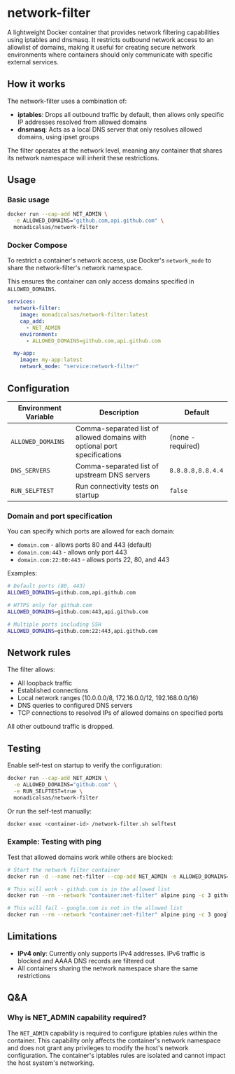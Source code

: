 # network-filter

A lightweight Docker container that provides network filtering capabilities using iptables and dnsmasq. It restricts outbound network access to an allowlist of domains, making it useful for creating secure network environments where containers should only communicate with specific external services.

## How it works

The network-filter uses a combination of:
- **iptables**: Drops all outbound traffic by default, then allows only specific IP addresses resolved from allowed domains
- **dnsmasq**: Acts as a local DNS server that only resolves allowed domains, using ipset groups

The filter operates at the network level, meaning any container that shares its network namespace will inherit these restrictions.

## Usage

### Basic usage

```bash
docker run --cap-add NET_ADMIN \
  -e ALLOWED_DOMAINS="github.com,api.github.com" \
  monadicalsas/network-filter
```

### Docker Compose

To restrict a container's network access, use Docker's `network_mode` to share the network-filter's network namespace.

This ensures the container can only access domains specified in `ALLOWED_DOMAINS`.

```yaml
services:
  network-filter:
    image: monadicalsas/network-filter:latest
    cap_add:
      - NET_ADMIN
    environment:
      - ALLOWED_DOMAINS=github.com,api.github.com

  my-app:
    image: my-app:latest
    network_mode: "service:network-filter"
```

## Configuration

| Environment Variable | Description | Default |
|---------------------|-------------|---------|
| `ALLOWED_DOMAINS` | Comma-separated list of allowed domains with optional port specifications | (none - required) |
| `DNS_SERVERS` | Comma-separated list of upstream DNS servers | `8.8.8.8,8.8.4.4` |
| `RUN_SELFTEST` | Run connectivity tests on startup | `false` |

### Domain and port specification

You can specify which ports are allowed for each domain:

- `domain.com` - allows ports 80 and 443 (default)
- `domain.com:443` - allows only port 443
- `domain.com:22:80:443` - allows ports 22, 80, and 443

Examples:
```bash
# Default ports (80, 443)
ALLOWED_DOMAINS=github.com,api.github.com

# HTTPS only for github.com
ALLOWED_DOMAINS=github.com:443,api.github.com

# Multiple ports including SSH
ALLOWED_DOMAINS=github.com:22:443,api.github.com
```

## Network rules

The filter allows:
- All loopback traffic
- Established connections
- Local network ranges (10.0.0.0/8, 172.16.0.0/12, 192.168.0.0/16)
- DNS queries to configured DNS servers
- TCP connections to resolved IPs of allowed domains on specified ports

All other outbound traffic is dropped.

## Testing

Enable self-test on startup to verify the configuration:

```bash
docker run --cap-add NET_ADMIN \
  -e ALLOWED_DOMAINS="github.com" \
  -e RUN_SELFTEST=true \
  monadicalsas/network-filter
```

Or run the self-test manually:
```bash
docker exec <container-id> /network-filter.sh selftest
```

### Example: Testing with ping

Test that allowed domains work while others are blocked:

```bash
# Start the network filter container
docker run -d --name net-filter --cap-add NET_ADMIN -e ALLOWED_DOMAINS="github.com" monadicalsas/network-filter

# This will work - github.com is in the allowed list
docker run --rm --network "container:net-filter" alpine ping -c 3 github.com

# This will fail - google.com is not in the allowed list
docker run --rm --network "container:net-filter" alpine ping -c 3 google.com
```

## Limitations

- **IPv4 only**: Currently only supports IPv4 addresses. IPv6 traffic is blocked and AAAA DNS records are filtered out
- All containers sharing the network namespace share the same restrictions

## Q&A

### Why is NET_ADMIN capability required?

The `NET_ADMIN` capability is required to configure iptables rules within the container. This capability only affects the container's network namespace and does not grant any privileges to modify the host's network configuration. The container's iptables rules are isolated and cannot impact the host system's networking.
